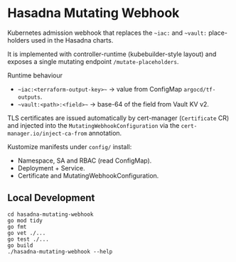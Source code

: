 # Hasadna Mutating Webhook

Kubernetes admission webhook that replaces the `~iac:` and `~vault:`
place-holders used in the Hasadna charts.

It is implemented with controller-runtime (kubebuilder-style layout) and
exposes a single mutating endpoint `/mutate-placeholders`.

Runtime behaviour
* `~iac:<terraform-output-key>~` → value from ConfigMap `argocd/tf-outputs`.
* `~vault:<path>:<field>~`      → base-64 of the field from Vault KV v2.

TLS certificates are issued automatically by cert-manager (`Certificate`
CR) and injected into the `MutatingWebhookConfiguration` via the
`cert-manager.io/inject-ca-from` annotation.

Kustomize manifests under `config/` install:

* Namespace, SA and RBAC (read ConfigMap).
* Deployment + Service.
* Certificate and MutatingWebhookConfiguration.

## Local Development

```
cd hasadna-mutating-webhook
go mod tidy
go fmt
go vet ./...
go test ./...
go build
./hasadna-mutating-webhook --help
```
